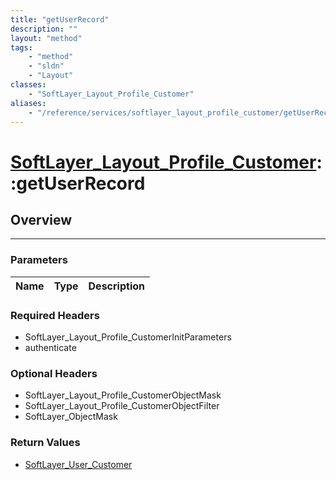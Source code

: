 ```yaml
---
title: "getUserRecord"
description: ""
layout: "method"
tags:
    - "method"
    - "sldn"
    - "Layout"
classes:
    - "SoftLayer_Layout_Profile_Customer"
aliases:
    - "/reference/services/softlayer_layout_profile_customer/getUserRecord"
---
```

# [SoftLayer_Layout_Profile_Customer](/reference/services/SoftLayer_Layout_Profile_Customer)::getUserRecord




## Overview 


-----

### Parameters 
|Name | Type | Description |
| --- | --- | --- |


### Required Headers
* SoftLayer_Layout_Profile_CustomerInitParameters
* authenticate


### Optional Headers
* SoftLayer_Layout_Profile_CustomerObjectMask
* SoftLayer_Layout_Profile_CustomerObjectFilter
* SoftLayer_ObjectMask

### Return Values
* <a href='/reference/datatypes/SoftLayer_User_Customer'>SoftLayer_User_Customer </a>




